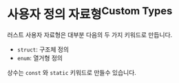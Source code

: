 # 사용자 정의 자료형<sup>Custom Types</sup>

러스트 사용자 자료형은 대부분 다음의 두 가지 키워드로 만듭니다.
* `struct`: 구조체 정의
* `enum`: 열거형 정의

상수는  `const` 와 `static` 키워드로 만들수 있습니다.